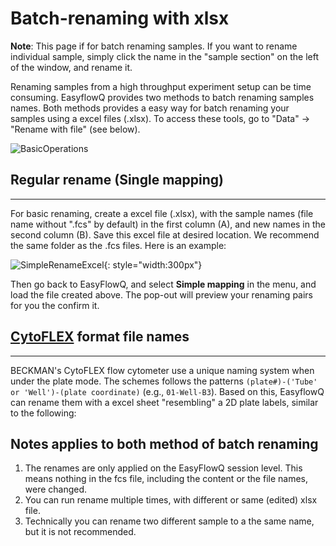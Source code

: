 # Batch-renaming with xlsx

**Note**: This page if for batch renaming samples. If you want to rename individual sample, simply click the name in the "sample section" on the left of the window, and rename it.

Renaming samples from a high throughput experiment setup can be time consuming. EasyflowQ provides two methods to batch renaming samples names. Both methods provides a easy way for batch renaming your samples using a excel files (.xlsx). To access these tools, go to "Data" -> "Rename with file" (see below).

![BasicOperations](img/BatchRename.jpg)

## Regular rename (Single mapping)
---
For basic renaming, create a excel file (.xlsx), with the sample names (file name without ".fcs" by default) in the first column (A), and new names in the second column (B). Save this excel file at desired location. We recommend the same folder as the .fcs files. Here is an example:

![SimpleRenameExcel](img/SimpleRename.jpg){: style="width:300px"}

Then go back to EasyFlowQ, and select **Simple mapping** in the menu, and load the file created above. The pop-out will preview your renaming pairs for you the confirm it. 

## [CytoFLEX](https://www.beckman.com/landing/ppc/flow/cytoflex) format file names
---
BECKMAN's CytoFLEX flow cytometer use a unique naming system when under the plate mode. The schemes follows the patterns `(plate#)-('Tube' or 'Well')-(plate coordinate)` (e.g., `01-Well-B3`). Based on this, EasyflowQ can rename them with a excel sheet "resembling" a 2D plate labels, similar to the following:




## Notes applies to both method of batch renaming
1. The renames are only applied on the EasyFlowQ session level. This means nothing in the fcs file, including the content or the file names, were changed.
2. You can run rename multiple times, with different or same (edited) xlsx file. 
3. Technically you can rename two different sample to a the same name, but it is not recommended.